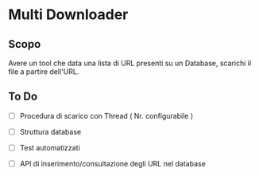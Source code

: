 # Multi Downloader
## Scopo
Avere un tool che data una lista di URL presenti su un Database, scarichi il file a partire dell'URL.

## To Do
- [ ] Procedura di scarico con Thread ( Nr. configurabile )
- [ ] Struttura database
- [ ] Test automatizzati
- [ ] API di inserimento/consultazione degli URL nel database

